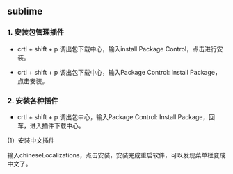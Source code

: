 ## sublime

### 1. 安装包管理插件

* crtl + shift + p 调出包下载中心，输入install Package Control，点击进行安装。

* crtl + shift + p 调出包下载中心，输入Package Control: Install Package，点击安装。

### 2. 安装各种插件

- crtl + shift + p 调出包中心，输入Package Control: Install Package，回车，进入插件下载中心。

(1）安装中文插件

输入chineseLocalizations，点击安装，安装完成重启软件，可以发现菜单栏变成中文了。